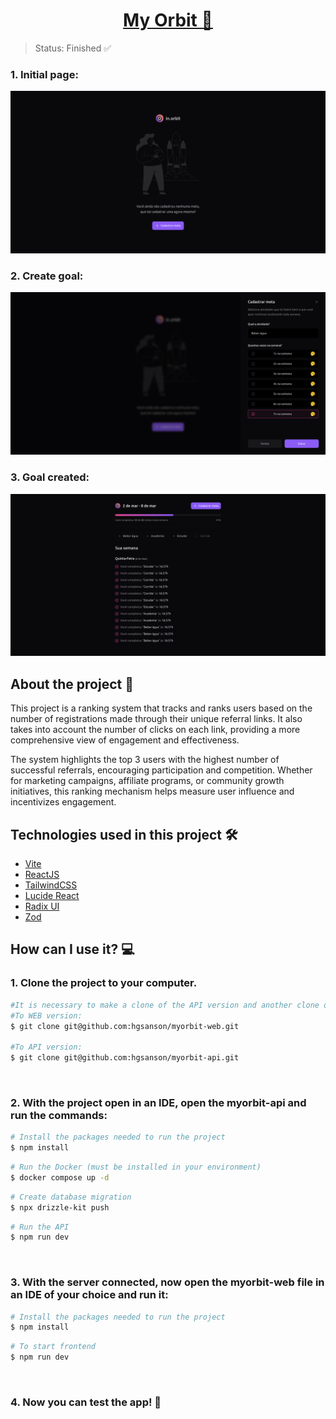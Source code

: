 <p align="center">
  <h1 align="center"><a href="https://food-explorer-vasc-333.netlify.app/">My Orbit 📝</a></h1>
</p>

> Status: Finished ✅

### 1. Initial page:

![Project image](./public/screenshots/initial-page.png)

### 2. Create goal:

![Project image](./public/screenshots/create-goal.png)

### 3. Goal created:

![Project image](./public/screenshots/goal-completed.png)

## About the project 📝

This project is a ranking system that tracks and ranks users based on the number of registrations made through their unique referral links. It also takes into account the number of clicks on each link, providing a more comprehensive view of engagement and effectiveness.

The system highlights the top 3 users with the highest number of successful referrals, encouraging participation and competition. Whether for marketing campaigns, affiliate programs, or community growth initiatives, this ranking mechanism helps measure user influence and incentivizes engagement.

## Technologies used in this project 🛠️

- [Vite](https://vite.dev/)
- [ReactJS](https://legacy.reactjs.org/docs/getting-started.html)
- [TailwindCSS](https://tailwindcss.com/)
- [Lucide React](https://lucide.dev/guide/packages/lucide-react)
- [Radix UI](https://www.radix-ui.com/)
- [Zod](https://zod.dev/)

## How can I use it? 💻

### 1. Clone the project to your computer.

```bash
#It is necessary to make a clone of the API version and another clone of the WEB version
#To WEB version:
$ git clone git@github.com:hgsanson/myorbit-web.git

#To API version:
$ git clone git@github.com:hgsanson/myorbit-api.git
```

<br>

### 2. With the project open in an IDE, open the myorbit-api and run the commands:

```bash
# Install the packages needed to run the project
$ npm install
```

```bash
# Run the Docker (must be installed in your environment)
$ docker compose up -d
```

```bash
# Create database migration
$ npx drizzle-kit push
```

```bash
# Run the API
$ npm run dev
```

<br>

### 3. With the server connected, now open the myorbit-web file in an IDE of your choice and run it:

```bash
# Install the packages needed to run the project
$ npm install
```

```bash
# To start frontend
$ npm run dev
```

<br>

### 4. Now you can test the app! 🎉
